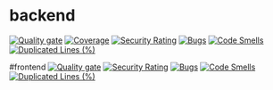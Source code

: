 # backend
[![Quality gate](https://sonarcloud.io/api/project_badges/quality_gate?project=moinmarcell_timetable_backend)](https://sonarcloud.io/summary/new_code?id=moinmarcell_timetable_backend)
[![Coverage](https://sonarcloud.io/api/project_badges/measure?project=moinmarcell_timetable_backend&metric=coverage)](https://sonarcloud.io/summary/new_code?id=moinmarcell_timetable_backend)
[![Security Rating](https://sonarcloud.io/api/project_badges/measure?project=moinmarcell_timetable_backend&metric=security_rating)](https://sonarcloud.io/summary/new_code?id=moinmarcell_timetable_backend)
[![Bugs](https://sonarcloud.io/api/project_badges/measure?project=moinmarcell_timetable_backend&metric=bugs)](https://sonarcloud.io/summary/new_code?id=moinmarcell_timetable_backend)
[![Code Smells](https://sonarcloud.io/api/project_badges/measure?project=moinmarcell_timetable_backend&metric=code_smells)](https://sonarcloud.io/summary/new_code?id=moinmarcell_timetable_backend)
[![Duplicated Lines (%)](https://sonarcloud.io/api/project_badges/measure?project=moinmarcell_timetable_backend&metric=duplicated_lines_density)](https://sonarcloud.io/summary/new_code?id=moinmarcell_timetable_backend)

#frontend
[![Quality gate](https://sonarcloud.io/api/project_badges/quality_gate?project=moinmarcell_timetable_frontend)](https://sonarcloud.io/summary/new_code?id=moinmarcell_timetable_frontend)
[![Security Rating](https://sonarcloud.io/api/project_badges/measure?project=moinmarcell_timetable_frontend&metric=security_rating)](https://sonarcloud.io/summary/new_code?id=moinmarcell_timetable_frontend)
[![Bugs](https://sonarcloud.io/api/project_badges/measure?project=moinmarcell_timetable_frontend&metric=bugs)](https://sonarcloud.io/summary/new_code?id=moinmarcell_timetable_frontend)
[![Code Smells](https://sonarcloud.io/api/project_badges/measure?project=moinmarcell_timetable_frontend&metric=code_smells)](https://sonarcloud.io/summary/new_code?id=moinmarcell_timetable_frontend)
[![Duplicated Lines (%)](https://sonarcloud.io/api/project_badges/measure?project=moinmarcell_timetable_frontend&metric=duplicated_lines_density)](https://sonarcloud.io/summary/new_code?id=moinmarcell_timetable_frontend)
